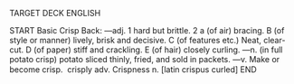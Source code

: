 TARGET DECK
ENGLISH

START
Basic
Crisp
Back: —adj. 1 hard but brittle. 2 a (of air) bracing. B (of style or manner) lively, brisk and decisive. C (of features etc.) Neat, clear-cut. D (of paper) stiff and crackling. E (of hair) closely curling. —n. (in full potato crisp) potato sliced thinly, fried, and sold in packets. —v. Make or become crisp.  crisply adv. Crispness n. [latin crispus curled]
END
